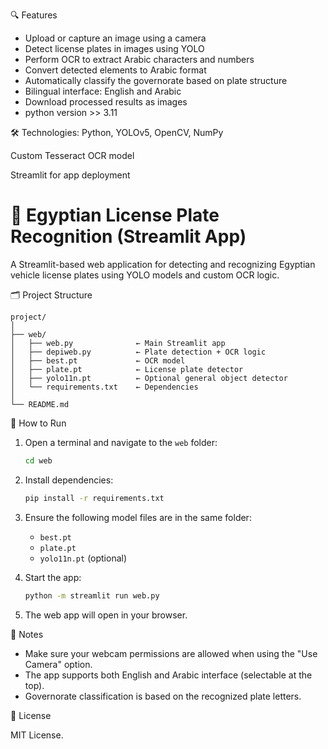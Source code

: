 🔍 Features

- Upload or capture an image using a camera
- Detect license plates in images using YOLO
- Perform OCR to extract Arabic characters and numbers
- Convert detected elements to Arabic format
- Automatically classify the governorate based on plate structure
- Bilingual interface: English and Arabic
- Download processed results as images
- python version >> 3.11

🛠️ Technologies:
Python, YOLOv5, OpenCV, NumPy

Custom Tesseract OCR model

Streamlit for app deployment
# 🚗 Egyptian License Plate Recognition (Streamlit App)

A Streamlit-based web application for detecting and recognizing Egyptian vehicle license plates using YOLO models and custom OCR logic.


🗂 Project Structure

```
project/
│
├── web/
│   ├── web.py              ← Main Streamlit app
│   ├── depiweb.py          ← Plate detection + OCR logic
│   ├── best.pt             ← OCR model
│   ├── plate.pt            ← License plate detector
│   ├── yolo11n.pt          ← Optional general object detector
│   └── requirements.txt    ← Dependencies
│
└── README.md
```

🚀 How to Run

1. Open a terminal and navigate to the `web` folder:

   ```bash
   cd web
   ```

2. Install dependencies:

   ```bash
   pip install -r requirements.txt
   ```

3. Ensure the following model files are in the same folder:
   - `best.pt`
   - `plate.pt`
   - `yolo11n.pt` (optional)

4. Start the app:

   ```bash
   python -m streamlit run web.py
   ```

5. The web app will open in your browser.

📝 Notes

- Make sure your webcam permissions are allowed when using the "Use Camera" option.
- The app supports both English and Arabic interface (selectable at the top).
- Governorate classification is based on the recognized plate letters.

 📄 License

MIT License.


